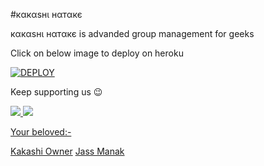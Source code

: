 #кαкαѕнι нαтαкє

кαкαѕнι нαтαкє is advanded group management for geeks

Click on below image to deploy on heroku

[![DEPLOY](https://telegra.ph/file/e9668f751f6faaadd52c2.jpg)](https://heroku.com/deploy?template=https://github.com/JassManak1125/EMCEE)

Keep supporting us 😉

<a href="https://github.com/JassManak1125/Kakashi-Hatake" alt="GitHub repo size"> <img src="https://img.shields.io/github/repo-size/JassManak1125/Kakashi-Hatake" />
<a href="https://t.me/Kakashi_Support" alt="Telegram!"> <img src="https://aleen42.github.io/badges/src/telegram.svg" /> 


Your beloved:-

[Kakashi Owner](https://t.me/Kakashi_Support)
[Jass Manak](https://t.me/Its_JassManak)
